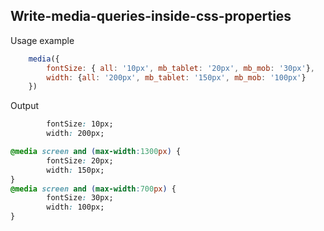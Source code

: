 ## Write-media-queries-inside-css-properties

Usage example 
```javascript
    media({
        fontSize: { all: '10px', mb_tablet: '20px', mb_mob: '30px'},
        width: {all: '200px', mb_tablet: '150px', mb_mob: '100px'}
    })
```
Output
```css
        fontSize: 10px;
        width: 200px;

@media screen and (max-width:1300px) {
        fontSize: 20px;
        width: 150px;
}
@media screen and (max-width:700px) {
        fontSize: 30px;
        width: 100px;
}


```

